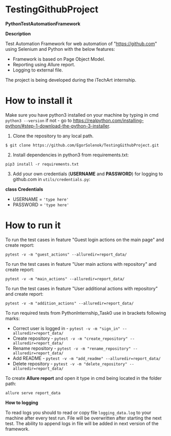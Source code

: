 # TestingGithubProject
**PythonTestAutomationFramework**

**Description**

Test Automation Framework for web automation of "https://github.com" using Selenium and Python with the below features:

* Framework is based on Page Object Model. 
* Reporting using Allure report.
* Logging to external file.
    
The project is being developed during the iTechArt internship.

# How to install it

Make sure you have python3 installed on your machine by typing in cmd ``python3 --version`` if not - go to https://realpython.com/installing-python/#step-1-download-the-python-3-installer.

1) Clone the repository to any local path.

``$ git clone https://github.com/EgorSolenok/TestingGithubProject.git``

2) Install dependencies in python3 from requirements.txt:

``pip3 install -r requirements.txt``

3) Add your own credentials (**USERNAME** and **PASSWORD**) for logging to github.com in ``utils/credentials.py``:

**class Credentials**
* USERNAME = ``'type here'``
* PASSWORD = ``'type here'``

# How to run it

To run the test cases in feature "Guest login actions on the main page" and create report:

``pytest -v -m "guest_actions" --alluredir=report_data/``

To run the test cases in feature "User main actions with repository" and create report:

``pytest -v -m "main_actions" --alluredir=report_data/``


To run the test cases in feature "User additional actions with repository" and create report:

``pytest -v -m "addition_actions" --alluredir=report_data/``

To run required tests from PythonInternship_Task0 use in brackets following marks:
* Correct user is logged in -  ``pytest -v -m "sign_in" --alluredir=report_data/``
* Create repository -  ``pytest -v -m "create_repository" --alluredir=report_data/``
* Rename repository -  ``pytest -v -m "rename_repository" --alluredir=report_data/``
* Add README -  ``pytest -v -m "add_readme" --alluredir=report_data/``
* Delete repository -  ``pytest -v -m "delete_repository" --alluredir=report_data/``

To create **Allure report** and open it type in cmd being located in the folder path:

``allure serve report_data``

**How to logging**

To read logs you should to read or copy file ``logging_data.log`` to your machine after every test run. 
File will be overwritten after starting the next test.
The ability to append logs in file will be added in next version of the framework.
